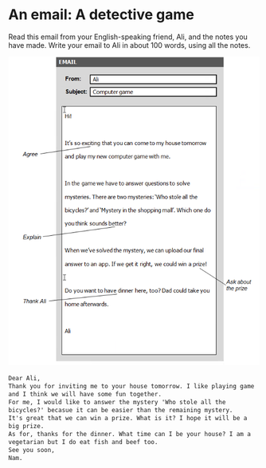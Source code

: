 # An email: A detective game
Read this email from your English-speaking friend, Ali, and the notes you have made.
Write your email to Ali in about 100 words, using all the notes.

![img](images/an-email_A-detective-game.png)

```
Dear Ali,
Thank you for inviting me to your house tomorrow. I like playing game and I think we will have some fun together.
For me, I would like to answer the mystery 'Who stole all the bicycles?' becasue it can be easier than the remaining mystery.
It's great that we can win a prize. What is it? I hope it will be a big prize.
As for, thanks for the dinner. What time can I be your house? I am a vegetarian but I do eat fish and beef too.
See you soon,
Nam.
```